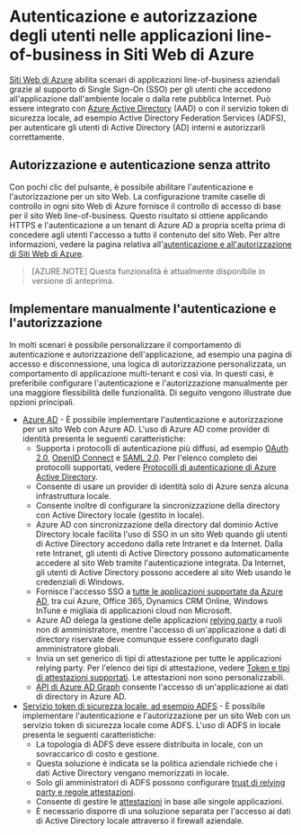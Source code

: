 ﻿<properties 
	pageTitle="Autenticazione e autorizzazione di applicazioni line-of-business in Siti Web di Azure" 
	description="Informazioni sulle diverse opzioni di autenticazione e autorizzazione per applicazioni line-of-business che vengono distribuite in Siti Web di Azure" 
	services="web-sites" 
	documentationCenter="" 
	authors="cephalin" 
	manager="wpickett" 
	editor=""/>

<tags 
	ms.service="web-sites" 
	ms.devlang="na" 
	ms.topic="article" 
	ms.tgt_pltfrm="na" 
	ms.workload="web" 
	ms.date="12/23/2014" 
	ms.author="cephalin"/>

# Autenticazione e autorizzazione degli utenti nelle applicazioni line-of-business in Siti Web di Azure #

[Siti Web di Azure](http://azure.microsoft.com/services/websites/) abilita scenari di applicazioni line-of-business aziendali grazie al supporto di Single Sign-On (SSO) per gli utenti che accedono all'applicazione dall'ambiente locale o dalla rete pubblica Internet. Può essere integrato con [Azure Active Directory](http://azure.microsoft.com/services/active-directory/) (AAD) o con il servizio token di sicurezza locale, ad esempio Active Directory Federation Services (ADFS), per autenticare gli utenti di Active Directory (AD) interni e autorizzarli correttamente.

## Autorizzazione e autenticazione senza attrito ##

Con pochi clic del pulsante, è possibile abilitare l'autenticazione e l'autorizzazione per un sito Web. La configurazione tramite caselle di controllo in ogni sito Web di Azure fornisce il controllo di accesso di base per il sito Web line-of-business. Questo risultato si ottiene applicando HTTPS e l'autenticazione a un tenant di Azure AD a propria scelta prima di concedere agli utenti l'accesso a tutto il contenuto del sito Web. Per altre informazioni, vedere la pagina relativa all'[autenticazione e all'autorizzazione di Siti Web di Azure](http://azure.microsoft.com/blog/2014/11/13/azure-websites-authentication-authorization/).

>[AZURE.NOTE] Questa funzionalità è attualmente disponibile in versione di anteprima.

## Implementare manualmente l'autenticazione e l'autorizzazione ##

In molti scenari è possibile personalizzare il comportamento di autenticazione e autorizzazione dell'applicazione, ad esempio una pagina di accesso e disconnessione, una logica di autorizzazione personalizzata, un comportamento di applicazione multi-tenant e così via. In questi casi, è preferibile configurare l'autenticazione e l'autorizzazione manualmente per una maggiore flessibilità delle funzionalità. Di seguito vengono illustrate due opzioni principali.  

-	[Azure AD](../web-sites-dotnet-lob-application-azure-ad/) - È possibile implementare l'autenticazione e autorizzazione per un sito Web con Azure AD. L'uso di Azure AD come provider di identità presenta le seguenti caratteristiche:
	-	Supporta i protocolli di autenticazione più diffusi, ad esempio [OAuth 2.0](http://oauth.net/2/), [OpenID Connect](http://openid.net/connect/) e [SAML 2.0](http://en.wikipedia.org/wiki/SAML_2.0). Per l'elenco completo dei protocolli supportati, vedere [Protocolli di autenticazione di Azure Active Directory](http://msdn.microsoft.com/library/azure/dn151124.aspx).
	-	Consente di usare un provider di identità solo di Azure senza alcuna infrastruttura locale.
	-	Consente inoltre di configurare la sincronizzazione della directory con Active Directory locale (gestito in locale).
	-	Azure AD con sincronizzazione della directory dal dominio Active Directory locale facilita l'uso di SSO in un sito Web quando gli utenti di Active Directory accedono dalla rete Intranet e da Internet. Dalla rete Intranet, gli utenti di Active Directory possono automaticamente accedere al sito Web tramite l'autenticazione integrata. Da Internet, gli utenti di Active Directory possono accedere al sito Web usando le credenziali di Windows.
	-	Fornisce l'accesso SSO a [tutte le applicazioni supportate da Azure AD](http://azure.microsoft.com/marketplace/active-directory/), tra cui Azure, Office 365, Dynamics CRM Online, Windows InTune e migliaia di applicazioni cloud non Microsoft. 
	-	Azure AD delega la gestione delle applicazioni [relying party](http://en.wikipedia.org/wiki/Relying_party) a ruoli non di amministratore, mentre l'accesso di un'applicazione a dati di directory riservate deve comunque essere configurato dagli amministratore globali.
	-	Invia un set generico di tipi di attestazione per tutte le applicazioni relying party. Per l'elenco dei tipi di attestazione, vedere [Token e tipi di attestazioni supportati](http://msdn.microsoft.com/library/azure/dn195587.aspx). Le attestazioni non sono personalizzabili.
	-	[API di Azure AD Graph](http://msdn.microsoft.com/library/azure/hh974476.aspx) consente l'accesso di un'applicazione ai dati di directory in Azure AD.
-	[Servizio token di sicurezza locale, ad esempio ADFS](../web-sites-dotnet-lob-application-adfs/) - È possibile implementare l'autenticazione e l'autorizzazione per un sito Web con un servizio token di sicurezza locale come ADFS. L'uso di ADFS in locale presenta le seguenti caratteristiche:
	-	La topologia di ADFS deve essere distribuita in locale, con un sovraccarico di costo e gestione.
	-	Questa soluzione è indicata se la politica aziendale richiede che i dati Active Directory vengano memorizzati in locale.
	-	Solo gli amministratori di ADFS possono configurare [trust di relying party e regole attestazioni](http://technet.microsoft.com/library/dd807108.aspx).
	-	Consente di gestire le [attestazioni](http://technet.microsoft.com/library/ee913571.aspx) in base alle singole applicazioni.
	-	È necessario disporre di una soluzione separata per l'accesso ai dati di Active Directory locale attraverso il firewall aziendale.


<!--HONumber=42-->
